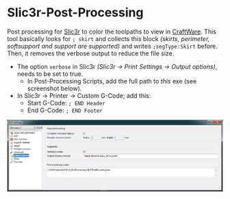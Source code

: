# Slic3r-Post-Processing
Post processing for [Slic3r](http://slic3r.org) to color the toolpaths to view in [CraftWare](https://craftunique.com/craftware).
This tool basically looks for `; skirt` and collects this block _(skirts, perimeter, softsupport and support are supported)_ and writes `;segType:Skirt` before. Then, it removes the verbose output to reduce the file size.

* The option `verbose` in Slic3r _(Slic3r -> Print Settings -> Output options)_, needs to be set to true.
  * In Post-Processing Scripts, add the full path to _this_ exe (see screenshot below).
* In Slic3r -> Printer -> Custom G-Code; add this:
  * Start G-Code: `; END Header`
  * End G-Code: `; END Footer`


![Print Settings](https://github.com/foreachthing/Slic3rPostProcessing/blob/master/slic3r_print_settings.png)
